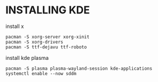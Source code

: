 # INSTALLING KDE #

install x

	pacman -S xorg-server xorg-xinit
	pacman -S xorg-drivers
	pacman -S ttf-dejavu ttf-roboto


install kde plasma
	
    pacman -S plasma plasma-wayland-session kde-applications
	systemctl enable --now sddm